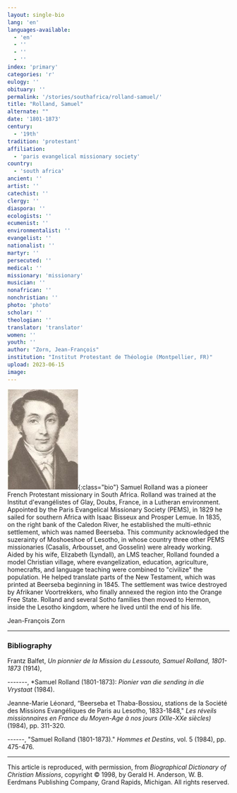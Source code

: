 ```yaml
---
layout: single-bio
lang: 'en'
languages-available:
  - 'en'
  - ''
  - ''
  - ''
index: 'primary'
categories: 'r'
eulogy: ''
obituary: ''
permalink: '/stories/southafrica/rolland-samuel/'
title: "Rolland, Samuel"
alternate: ""
date: '1801-1873'
century:
  - '19th'
tradition: 'protestant'
affiliation:
  - 'paris evangelical missionary society'
country:
  - 'south africa'
ancient: ''
artist: ''
catechist: ''
clergy: ''
diaspora: ''
ecologists: ''
ecumenist: ''
environmentalist: ''
evangelist: ''
nationalist: ''
martyr: ''
persecuted: ''
medical: ''
missionary: 'missionary'
musician: ''
nonafrican: ''
nonchristian: ''
photo: 'photo'
scholar: ''
theologian: ''
translator: 'translator'
women: ''
youth: ''
author: "Zorn, Jean-François"
institution: "Institut Protestant de Théologie (Montpellier, FR)"
upload: 2023-06-15
image:
---
```


![Samuel Rolland](/images/bio-pics/southafrica/rolland-samuel/rolland-samuel.jpg){:class="bio"}
Samuel Rolland was a pioneer French Protestant missionary in South Africa. Rolland was trained at the Institut d'evangélistes of Glay, Doubs, France, in a Lutheran environment. Appointed by the Paris Evangelical Missionary Society (PEMS), in 1829 he sailed for southern Africa with Isaac Bisseux and Prosper Lemue. In 1835, on the right bank of the Caledon River, he established the multi-ethnic settlement, which was named Beerseba. This community acknowledged the suzerainty of Moshoeshoe of Lesotho, in whose country three other PEMS missionaries (Casalis, Arbousset, and Gosselin) were already working. Aided by his wife, Elizabeth (Lyndall), an LMS teacher, Rolland founded a model Christian village, where evangelization, education, agriculture, homecrafts, and language teaching were combined to "civilize" the population. He helped translate parts of the New Testament, which was printed at Beerseba beginning in 1845. The settlement was twice destroyed by Afrikaner Voortrekkers, who finally annexed the region into the Orange Free State. Rolland and several Sotho families then moved to Hermon, inside the Lesotho kingdom, where he lived until the end of his life.

Jean-François Zorn

---

### Bibliography

Frantz Balfet, *Un pionnier de la Mission du Lessouto, Samuel Rolland, 1801-1873* (1914),

-------, *Samuel Rolland (1801-1873): *Pionier van die sending in die Vrystaat* (1984).

Jeanne-Marie Léonard, “Beerseba et Thaba-Bossiou, stations de la Société des Missions Evangéliques de Paris au Lesotho, 1833-1848," *Les réveils missionnaires en France du Moyen-Age à nos jours (XIIe-XXe siècles)* (1984), pp. 311-320.

------, "Samuel Rolland (1801-1873)." *Hommes et Destins*, vol. 5 (1984), pp. 475-476.

---

This article is reproduced, with permission, from *Biographical Dictionary of Christian Missions*, copyright © 1998, by Gerald H. Anderson, W. B. Eerdmans Publishing Company, Grand Rapids, Michigan. All rights reserved.
